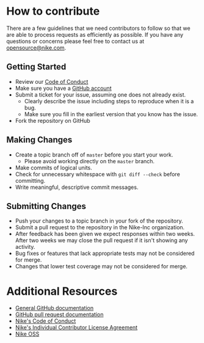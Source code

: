 # How to contribute

There are a few guidelines that we need contributors to follow so that we are able to process requests as efficiently as possible.
If you have any questions or concerns please feel free to contact us at [opensource@nike.com](mailto:opensource@nike.com).

## Getting Started

* Review our [Code of Conduct](https://github.com/Nike-Inc/nike-inc.github.io/blob/master/CONDUCT.md)
* Make sure you have a [GitHub account](https://github.com/signup/free)
* Submit a ticket for your issue, assuming one does not already exist.
  * Clearly describe the issue including steps to reproduce when it is a bug.
  * Make sure you fill in the earliest version that you know has the issue.
* Fork the repository on GitHub

## Making Changes

* Create a topic branch off of `master` before you start your work.
  * Please avoid working directly on the `master` branch.
* Make commits of logical units.
* Check for unnecessary whitespace with `git diff --check` before committing.
* Write meaningful, descriptive commit messages.

## Submitting Changes

* Push your changes to a topic branch in your fork of the repository.
* Submit a pull request to the repository in the Nike-Inc organization.
* After feedback has been given we expect responses within two weeks.
After two weeks we may close the pull request if it isn't showing any activity.
* Bug fixes or features that lack appropriate tests may not be considered for merge.
* Changes that lower test coverage may not be considered for merge.

# Additional Resources

* [General GitHub documentation](https://help.github.com/)
* [GitHub pull request documentation](https://help.github.com/send-pull-requests/)
* [Nike's Code of Conduct](https://github.com/Nike-Inc/nike-inc.github.io/blob/master/CONDUCT.md)
* [Nike's Individual Contributor License Agreement](https://www.clahub.com/agreements/Nike-Inc/nike-inc.github.io)
* [Nike OSS](https://nike-inc.github.io/)
